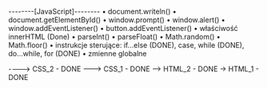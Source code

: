 --------[JavaScript]--------
• document.writeln()
• document.getElementById()
• window.prompt()
• window.alert()
• window.addEventListener()
• button.addEventListener()
• właściwość innerHTML (Done)
• parseInt()
• parseFloat()
• Math.random()
• Math.floor()
• instrukcje sterujące: if…else (DONE), case, while (DONE), do…while, for (DONE)
• zmienne globalne

----> CSS_2 - DONE
---> CSS_1 - DONE
--> HTML_2 - DONE
-> HTML_1 - DONE
